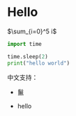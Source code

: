 # Hello

$\sum_{i=0}^5 i$

```python
import time

time.sleep(2)
print("hello world")
```

中文支持：
- 鬣

<ul class="test">
<li>hello</li>
</ul>
